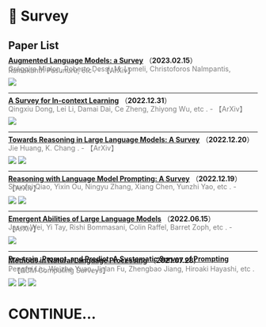 # 📄 Survey

## Paper List

<div style="line-height:0.2em;">


[**Augmented Language Models: a Survey**](https://doi.org/10.48550/arXiv.2302.07842) （**2023.02.15**）

<font color="gray">Grégoire Mialon, Roberto Dessì, M. Lomeli, Christoforos Nalmpantis, Ramakanth Pasunuru, etc .  - 【ArXiv】</font>

![](https://img.shields.io/badge/Citations-4-green)

---

[**A Survey for In-context Learning**](https://doi.org/10.48550/arXiv.2301.00234) （**2022.12.31**）

<font color="gray">Qingxiu Dong, Lei Li, Damai Dai, Ce Zheng, Zhiyong Wu, etc .  - 【ArXiv】</font>

![](https://img.shields.io/badge/Citations-0-green)

---

[**Towards Reasoning in Large Language Models: A Survey**](https://doi.org/10.48550/arXiv.2212.10403) （**2022.12.20**）

<font color="gray">Jie Huang, K. Chang .  - 【ArXiv】</font>

![](https://img.shields.io/badge/Citations-5-green)  [![](https://img.shields.io/badge/Github%20Stars-201-blue)](https://github.com/jeffhj/lm-reasoning)

---

[**Reasoning with Language Model Prompting: A Survey**](https://doi.org/10.48550/arXiv.2212.09597) （**2022.12.19**）

<font color="gray">Shuofei Qiao, Yixin Ou, Ningyu Zhang, Xiang Chen, Yunzhi Yao, etc .  - 【ArXiv】</font>

![](https://img.shields.io/badge/Citations-7-green)  [![](https://img.shields.io/badge/Github%20Stars-179-blue)](https://github.com/zjunlp/Prompt4ReasoningPapers)

---

[**Emergent Abilities of Large Language Models**](https://doi.org/10.48550/arXiv.2206.07682) （**2022.06.15**）

<font color="gray">Jason Wei, Yi Tay, Rishi Bommasani, Colin Raffel, Barret Zoph, etc .  - 【ArXiv】</font>

![](https://img.shields.io/badge/Citations-156-green)

---

[**Pre-train, Prompt, and Predict: A Systematic Survey of Prompting Methods in Natural Language Processing**](https://doi.org/10.1145/3560815) （**2021.07.28**）

<font color="gray">Pengfei Liu, Weizhe Yuan, Jinlan Fu, Zhengbao Jiang, Hiroaki Hayashi, etc .  - 【ACM Computing Surveys】</font>

![](https://img.shields.io/badge/Citations-462-green)  ![](https://img.shields.io/badge/Mendeley%20Readers-1.4k-red)  [![](https://img.shields.io/badge/Github%20Stars-153-blue)](https://github.com/mingkaid/rl-prompt)


</div>

# CONTINUE...